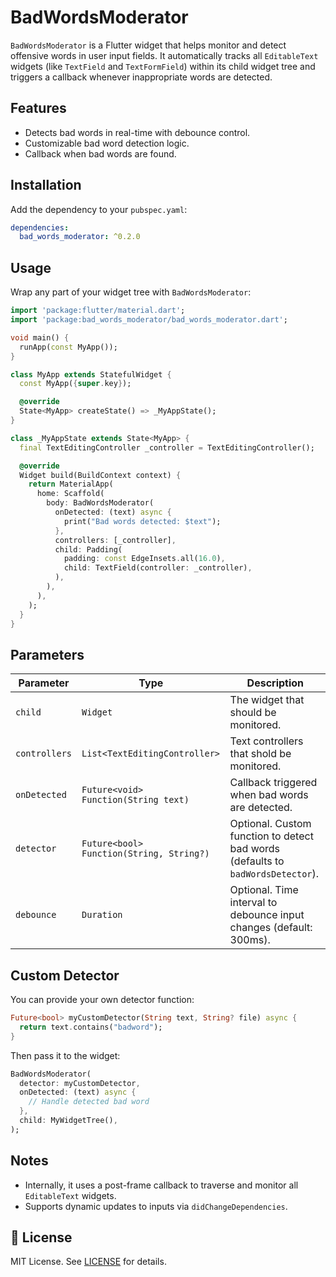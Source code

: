 # BadWordsModerator

`BadWordsModerator` is a Flutter widget that helps monitor and detect offensive words in user input fields. It automatically tracks all `EditableText` widgets (like `TextField` and `TextFormField`) within its child widget tree and triggers a callback whenever inappropriate words are detected.

## Features

- Detects bad words in real-time with debounce control.
- Customizable bad word detection logic.
- Callback when bad words are found.

## Installation

Add the dependency to your `pubspec.yaml`:

```yaml
dependencies:
  bad_words_moderator: ^0.2.0
````

## Usage

Wrap any part of your widget tree with `BadWordsModerator`:

```dart
import 'package:flutter/material.dart';
import 'package:bad_words_moderator/bad_words_moderator.dart';

void main() {
  runApp(const MyApp());
}

class MyApp extends StatefulWidget {
  const MyApp({super.key});

  @override
  State<MyApp> createState() => _MyAppState();
}

class _MyAppState extends State<MyApp> {
  final TextEditingController _controller = TextEditingController();

  @override
  Widget build(BuildContext context) {
    return MaterialApp(
      home: Scaffold(
        body: BadWordsModerator(
          onDetected: (text) async {
            print("Bad words detected: $text");
          },
          controllers: [_controller],
          child: Padding(
            padding: const EdgeInsets.all(16.0),
            child: TextField(controller: _controller),
          ),
        ),
      ),
    );
  }
}
```

## Parameters

| Parameter    | Type                                     | Description                                                                     |
| ------------ | ---------------------------------------- | ------------------------------------------------------------------------------- |
| `child`      | `Widget`                                 | The widget that should be monitored.                                            |
| `controllers`| `List<TextEditingController>`            | Text controllers that shold be monitored.                                       |
| `onDetected` | `Future<void> Function(String text)`     | Callback triggered when bad words are detected.                                 |
| `detector`   | `Future<bool> Function(String, String?)` | Optional. Custom function to detect bad words (defaults to `badWordsDetector`). |
| `debounce`   | `Duration`                               | Optional. Time interval to debounce input changes (default: 300ms).             |

## Custom Detector

You can provide your own detector function:

```dart
Future<bool> myCustomDetector(String text, String? file) async {
  return text.contains("badword");
}
```

Then pass it to the widget:

```dart
BadWordsModerator(
  detector: myCustomDetector,
  onDetected: (text) async {
    // Handle detected bad word
  },
  child: MyWidgetTree(),
);
```

## Notes

* Internally, it uses a post-frame callback to traverse and monitor all `EditableText` widgets.
* Supports dynamic updates to inputs via `didChangeDependencies`.

## 📄 License

MIT License. See [LICENSE](LICENSE) for details.
